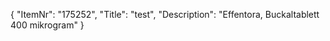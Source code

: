 {
  "ItemNr": "175252",
  "Title": "test",
  "Description": "Effentora, Buckaltablett 400 mikrogram"
}